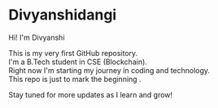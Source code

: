 # Divyanshidangi

Hi! I'm Divyanshi 

This is my very first GitHub repository.  
I'm a B.Tech student in CSE (Blockchain).  
Right now I'm starting my journey in coding and technology.  
 This repo is just to mark the beginning .  

Stay tuned for more updates as I learn and grow!
